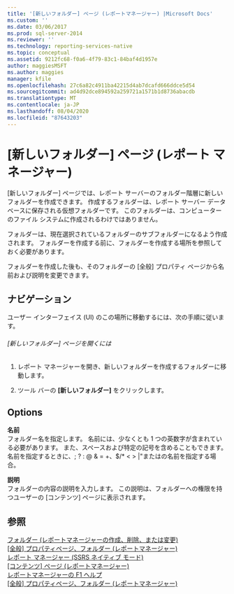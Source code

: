 ```yaml
---
title: '[新しいフォルダー] ページ (レポートマネージャー) |Microsoft Docs'
ms.custom: ''
ms.date: 03/06/2017
ms.prod: sql-server-2014
ms.reviewer: ''
ms.technology: reporting-services-native
ms.topic: conceptual
ms.assetid: 9212fc68-f0a6-4f79-83c1-84baf4d1957e
author: maggiesMSFT
ms.author: maggies
manager: kfile
ms.openlocfilehash: 27c6a82c4911ba42215d4ab7dcafd666ddce5d54
ms.sourcegitcommit: ad4d92dce894592a259721a1571b1d8736abacdb
ms.translationtype: MT
ms.contentlocale: ja-JP
ms.lasthandoff: 08/04/2020
ms.locfileid: "87643203"
---
```

# <a name="new-folder-page-report-manager"></a>[新しいフォルダー] ページ (レポート マネージャー)
  [新しいフォルダー] ページでは、レポート サーバーのフォルダー階層に新しいフォルダーを作成できます。 作成するフォルダーは、レポート サーバー データベースに保存される仮想フォルダーです。 このフォルダーは、コンピューターのファイル システムに作成されるわけではありません。  
  
 フォルダーは、現在選択されているフォルダーのサブフォルダーになるよう作成されます。 フォルダーを作成する前に、フォルダーを作成する場所を参照しておく必要があります。  
  
 フォルダーを作成した後も、そのフォルダーの [全般] プロパティ ページから名前および説明を変更できます。  
  
## <a name="navigation"></a>ナビゲーション  
 ユーザー インターフェイス (UI) のこの場所に移動するには、次の手順に従います。  
  
###### <a name="to-open-the-new-folder-page"></a>[新しいフォルダー] ページを開くには  
  
1.  レポート マネージャーを開き、新しいフォルダーを作成するフォルダーに移動します。  
  
2.  ツール バーの **[新しいフォルダー]** をクリックします。  
  
## <a name="options"></a>Options  
 **名前**  
 フォルダー名を指定します。 名前には、少なくとも 1 つの英数字が含まれている必要があります。 また、スペースおよび特定の記号を含めることもできます。 名前を指定するときに、; ? : \@ & = +、$/* \< > |"またはの名前を指定する場合。  
  
 **説明**  
 フォルダーの内容の説明を入力します。 この説明は、フォルダーへの権限を持つユーザーの [コンテンツ] ページに表示されます。  
  
## <a name="see-also"></a>参照  
 [フォルダー &#40;レポートマネージャーの作成、削除、または変更&#41;](report-server/create-delete-or-modify-a-folder-report-manager.md)   
 [[全般] プロパティページ、フォルダー &#40;レポートマネージャー&#41;](../../2014/reporting-services/general-properties-page-folders-report-manager.md)   
 [レポート マネージャー &#40;SSRS ネイティブ モード&#41;](../../2014/reporting-services/report-manager-ssrs-native-mode.md)   
 [[コンテンツ] ページ &#40;レポートマネージャー&#41;](../../2014/reporting-services/contents-page-report-manager.md)   
 [レポートマネージャーの F1 ヘルプ](../../2014/reporting-services/report-manager-f1-help.md)   
 [[全般] プロパティページ、フォルダー &#40;レポートマネージャー&#41;](../../2014/reporting-services/general-properties-page-folders-report-manager.md)  
  
  
